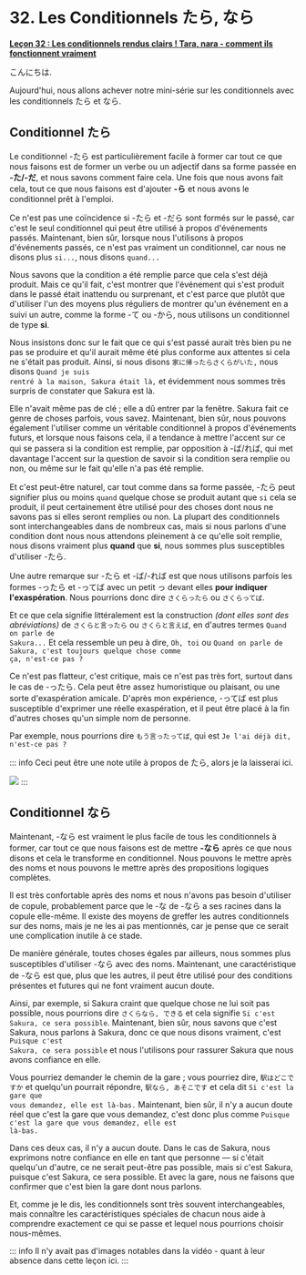 # **32. Les Conditionnels たら, なら**

[**Leçon 32 : Les conditionnels rendus clairs ! Tara, nara - comment ils fonctionnent vraiment**](https://www.youtube.com/watch?v=fzNo53_b8W0&list=PLg9uYxuZf8x_A-vcqqyOFZu06WlhnypWj&index=34&pp=iAQB)

こんにちは.

Aujourd'hui, nous allons achever notre mini-série sur les conditionnels avec les conditionnels たら et なら.

## Conditionnel たら

Le conditionnel -たら est particulièrement facile à former car tout ce que nous faisons est de former un verbe ou un adjectif dans sa forme passée en **-た/-だ**, et nous savons comment faire cela. Une fois que nous avons fait cela, tout ce que nous faisons est d'ajouter **-ら** et nous avons le conditionnel prêt à l'emploi.

Ce n'est pas une coïncidence si -たら et -だら sont formés sur le passé, car c'est le seul conditionnel qui peut être utilisé à propos d'événements passés. Maintenant, bien sûr, lorsque nous l'utilisons à propos d'événements passés, ce n'est pas vraiment un conditionnel, car nous ne disons plus <code>si...</code>, nous disons <code>quand...</code>

Nous savons que la condition a été remplie parce que cela s'est déjà produit. Mais ce qu'il fait, c'est montrer que l'événement qui s'est produit dans le passé était inattendu ou surprenant, et c'est parce que plutôt que d'utiliser l'un des moyens plus réguliers de montrer qu'un événement en a suivi un autre, comme la forme -て ou -から, nous utilisons un conditionnel de type **si**.

Nous insistons donc sur le fait que ce qui s'est passé aurait très bien pu ne pas se produire et qu'il aurait même été plus conforme aux attentes si cela ne s'était pas produit. Ainsi, si nous disons <code>家に帰ったらさくらがいた,</code> nous disons <code>Quand je suis rentré à la maison, Sakura était là,</code> et évidemment nous sommes très surpris de constater que Sakura est là.

Elle n'avait même pas de clé ; elle a dû entrer par la fenêtre. Sakura fait ce genre de choses parfois, vous savez. Maintenant, bien sûr, nous pouvons également l'utiliser comme un véritable conditionnel à propos d'événements futurs, et lorsque nous faisons cela, il a tendance à mettre l'accent sur ce qui se passera si la condition est remplie, par opposition à -ば/れば, qui met davantage l'accent sur la question de savoir si la condition sera remplie ou non, ou même sur le fait qu'elle n'a pas été remplie.

Et c'est peut-être naturel, car tout comme dans sa forme passée, -たら peut signifier plus ou moins <code>quand</code> quelque chose se produit autant que <code>si</code> cela se produit, il peut certainement être utilisé pour des choses dont nous ne savons pas si elles seront remplies ou non. La plupart des conditionnels sont interchangeables dans de nombreux cas, mais si nous parlons d'une condition dont nous nous attendons pleinement à ce qu'elle soit remplie, nous disons vraiment plus **quand** que **si**, nous sommes plus susceptibles d'utiliser -たら.

Une autre remarque sur -たら et -ば/-れば est que nous utilisons parfois les formes -ったら et -ってば avec un petit っ devant elles **pour indiquer l'exaspération**. Nous pourrions donc dire <code>さくらったら</code> ou <code>さくらってば</code>.

Et ce que cela signifie littéralement est la construction *(dont elles sont des abréviations)* de <code>さくらと言ったら</code> ou <code>さくらと言えば</code>, en d'autres termes <code>Quand on parle de Sakura...</code> Et cela ressemble un peu à dire, <code>Oh, toi</code> ou <code>Quand on parle de Sakura, c'est toujours quelque chose comme ça, n'est-ce pas ?</code>

Ce n'est pas flatteur, c'est critique, mais ce n'est pas très fort, surtout dans le cas de -ったら. Cela peut être assez humoristique ou plaisant, ou une sorte d'exaspération amicale. D'après mon expérience, -ってば est plus susceptible d'exprimer une réelle exaspération, et il peut être placé à la fin d'autres choses qu'un simple nom de personne.

Par exemple, nous pourrions dire <code>もう言ったってば</code>, qui est <code>Je l'ai déjà dit, n'est-ce pas ?</code>

::: info
Ceci peut être une note utile à propos de たら, alors je la laisserai ici.

![](../media/image1063.webp)
:::

## Conditionnel なら

Maintenant, -なら est vraiment le plus facile de tous les conditionnels à former, car tout ce que nous faisons est de mettre **-なら** après ce que nous disons et cela le transforme en conditionnel. Nous pouvons le mettre après des noms et nous pouvons le mettre après des propositions logiques complètes.

Il est très confortable après des noms et nous n'avons pas besoin d'utiliser de copule, probablement parce que le -な de -なら a ses racines dans la copule elle-même. Il existe des moyens de greffer les autres conditionnels sur des noms, mais je ne les ai pas mentionnés, car je pense que ce serait une complication inutile à ce stade.

De manière générale, toutes choses égales par ailleurs, nous sommes plus susceptibles d'utiliser -なら avec des noms. Maintenant, une caractéristique de -なら est que, plus que les autres, il peut être utilisé pour des conditions présentes et futures qui ne font vraiment aucun doute.

Ainsi, par exemple, si Sakura craint que quelque chose ne lui soit pas possible, nous pourrions dire <code>さくらなら, できる</code> et cela signifie <code>Si c'est Sakura, ce sera possible</code>. Maintenant, bien sûr, nous savons que c'est Sakura, nous parlons à Sakura, donc ce que nous disons vraiment, c'est <code>Puisque c'est Sakura, ce sera possible</code> et nous l'utilisons pour rassurer Sakura que nous avons confiance en elle.

Vous pourriez demander le chemin de la gare ; vous pourriez dire, <code>駅はどこですか</code> et quelqu'un pourrait répondre, <code>駅なら, あそこです</code> et cela dit <code>Si c'est la gare que vous demandez, elle est là-bas.</code> Maintenant, bien sûr, il n'y a aucun doute réel que c'est la gare que vous demandez, c'est donc plus comme <code>Puisque c'est la gare que vous demandez, elle est là-bas.</code>

Dans ces deux cas, il n'y a aucun doute. Dans le cas de Sakura, nous exprimons notre confiance en elle en tant que personne — si c'était quelqu'un d'autre, ce ne serait peut-être pas possible, mais si c'est Sakura, puisque c'est Sakura, ce sera possible. Et avec la gare, nous ne faisons que confirmer que c'est bien la gare dont nous parlons.

Et, comme je le dis, les conditionnels sont très souvent interchangeables, mais connaître les caractéristiques spéciales de chacun nous aide à comprendre exactement ce qui se passe et lequel nous pourrions choisir nous-mêmes.

::: info
Il n'y avait pas d'images notables dans la vidéo - quant à leur absence dans cette leçon ici.
:::